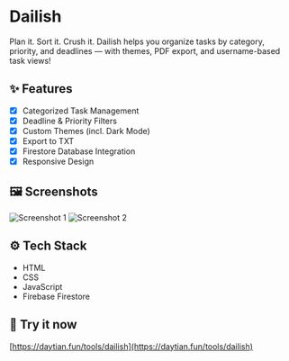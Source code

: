 # Dailish
Plan it. Sort it. Crush it. Dailish helps you organize tasks by category, priority, and deadlines — with themes, PDF export, and username-based task views!

## ✨ Features

- [x] Categorized Task Management  
- [x] Deadline & Priority Filters  
- [x] Custom Themes (incl. Dark Mode)  
- [x] Export to TXT
- [x] Firestore Database Integration  
- [x] Responsive Design  

## 🖼️ Screenshots

![Screenshot 1](https://daytian.fun/tools/dailish/img/IMG_0404.png)
![Screenshot 2]([[link-ke-gambar-lain.png](https://daytian.fun/tools/dailish/img/IMG_0396.png)])

## ⚙️ Tech Stack
- HTML
- CSS
- JavaScript
- Firebase Firestore

## 🚀 Try it now
[https://daytian.fun/tools/dailish](https://daytian.fun/tools/dailish)
